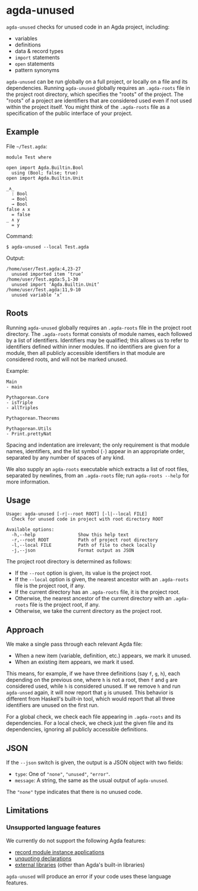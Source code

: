 # agda-unused

`agda-unused` checks for unused code in an Agda project, including:

- variables
- definitions
- data & record types
- `import` statements
- `open` statements
- pattern synonyms

`agda-unused` can be run globally on a full project, or locally on a file and
its dependencies. Running `agda-unused` globally requires an `.agda-roots` file
in the project root directory, which specifies the "roots" of the project. The
"roots" of a project are identifiers that are considered used even if not used
within the project itself. You might think of the `.agda-roots` file as a
specification of the public interface of your project.

## Example

File `~/Test.agda`:

```
module Test where

open import Agda.Builtin.Bool
  using (Bool; false; true)
open import Agda.Builtin.Unit

_∧_
  : Bool
  → Bool
  → Bool
false ∧ x
  = false
_ ∧ y
  = y
```

Command:

```
$ agda-unused --local Test.agda
```

Output:

```
/home/user/Test.agda:4,23-27
  unused imported item ‘true’
/home/user/Test.agda:5,1-30
  unused import ‘Agda.Builtin.Unit’
/home/user/Test.agda:11,9-10
  unused variable ‘x’
```

## Roots

Running `agda-unused` globally requires an `.agda-roots` file in the project
root directory. The `.agda-roots` format consists of module names, each followed
by a list of identifiers. Identifiers may be qualified; this allows us to refer
to identifiers defined within inner modules. If no identifiers are given for a
module, then all publicly accessible identifiers in that module are considered
roots, and will not be marked unused.

Example:

```
Main
- main

Pythagorean.Core
- isTriple
- allTriples

Pythagorean.Theorems

Pythagorean.Utils
- Print.prettyNat
```

Spacing and indentation are irrelevant; the only requirement is that module
names, identifiers, and the list symbol (`-`) appear in an appropriate order,
separated by any number of spaces of any kind.

We also supply an `agda-roots` executable which extracts a list of root files,
separated by newlines, from an `.agda-roots` file; run `agda-roots --help` for
more information.

## Usage

```
Usage: agda-unused [-r|--root ROOT] [-l|--local FILE]
  Check for unused code in project with root directory ROOT

Available options:
  -h,--help                Show this help text
  -r,--root ROOT           Path of project root directory
  -l,--local FILE          Path of file to check locally
  -j,--json                Format output as JSON 
```

The project root directory is determined as follows:

- If the `--root` option is given, its value is the project root.
- If the `--local` option is given, the nearest ancestor with an `.agda-roots`
  file is the project root, if any.
- If the current directory has an `.agda-roots` file, it is the project root.
- Otherwise, the nearest ancestor of the current directory with an `.agda-roots`
  file is the project root, if any.
- Otherwise, we take the current directory as the project root.

## Approach

We make a single pass through each relevant Agda file:

- When a new item (variable, definition, etc.) appears, we mark it unused.
- When an existing item appears, we mark it used.

This means, for example, if we have three definitions (say `f`, `g`, `h`), each
depending on the previous one, where `h` is not a root, then `f` and `g` are
considered used, while `h` is considered unused. If we remove `h` and run
`agda-unsed` again, it will now report that `g` is unused. This behavior is
different from Haskell's built-in tool, which would report that all three
identifiers are unused on the first run.

For a global check, we check each file appearing in `.agda-roots` and its
dependencies. For a local check, we check just the given file and its
dependencies, ignoring all publicly accessible definitions.

## JSON

If the `--json` switch is given, the output is a JSON object with two fields:

- `type`: One of `"none"`, `"unused"`, `"error"`.
- `message`: A string, the same as the usual output of `agda-unused`.

The `"none"` type indicates that there is no unused code.

## Limitations

### Unsupported language features

We currently do not support the following Agda features:

- [record module instance applications](https://agda.readthedocs.io/en/v2.6.1.1/language/module-system.html#parameterised-modules)
- [unquoting declarations](https://agda.readthedocs.io/en/v2.6.1.1/language/reflection.html#id3)
- [external libraries](https://agda.readthedocs.io/en/v2.6.1.1/tools/package-system.html)
(other than Agda's built-in libraries)

`agda-unused` will produce an error if your code uses these language features.

